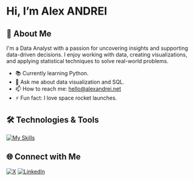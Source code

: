 # Hi, I’m Alex ANDREI

## 🚀 About Me
I'm a Data Analyst with a passion for uncovering insights and supporting data-driven decisions. I enjoy working with data, creating visualizations, and applying statistical techniques to solve real-world problems.

- 📚 Currently learning Python.
- 💬 Ask me about data visualization and SQL.
- 📫 How to reach me: hello@alexandrei.net
- ⚡ Fun fact: I love space rocket launches.

## 🛠️ Technologies & Tools
[![My Skills](https://skillicons.dev/icons?i=mysql,git,bash,vscode,github,aws,apple)](https://skillicons.dev)

## 🌐 Connect with Me

[![X](https://img.shields.io/badge/%40alexandrei64-black?style=flat-square&logo=x)](https://www.x.com/alexandrei64)
[![LinkedIn](https://img.shields.io/badge/LinkedIn-blue?style=flat-square&logo=LinkedIn)](https://www.linkedin.com/in/alexandrei64)

<!---
alexandrei64/alexandrei64 is a ✨ special ✨ repository because its `README.md` (this file) appears on your GitHub profile.
You can click the Preview link to take a look at your changes.
--->
